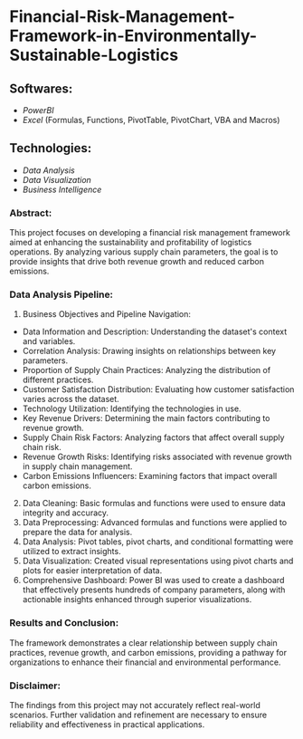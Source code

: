 # Financial-Risk-Management-Framework-in-Environmentally-Sustainable-Logistics

## Softwares: 
- *PowerBI*
- *Excel* (Formulas, Functions, PivotTable, PivotChart, VBA and Macros)

## Technologies: 
- *Data Analysis*
- *Data Visualization*
- *Business Intelligence*

### Abstract: 
This project focuses on developing a financial risk management framework aimed at enhancing the sustainability and profitability of logistics operations. By analyzing various supply chain parameters, the goal is to provide insights that drive both revenue growth and reduced carbon emissions.

### Data Analysis Pipeline:
1. Business Objectives and Pipeline Navigation:
- Data Information and Description: Understanding the dataset's context and variables.
- Correlation Analysis: Drawing insights on relationships between key parameters.
- Proportion of Supply Chain Practices: Analyzing the distribution of different practices.
- Customer Satisfaction Distribution: Evaluating how customer satisfaction varies across the dataset.
- Technology Utilization: Identifying the technologies in use.
- Key Revenue Drivers: Determining the main factors contributing to revenue growth.
- Supply Chain Risk Factors: Analyzing factors that affect overall supply chain risk.
- Revenue Growth Risks: Identifying risks associated with revenue growth in supply chain management.
- Carbon Emissions Influencers: Examining factors that impact overall carbon emissions.
2. Data Cleaning: Basic formulas and functions were used to ensure data integrity and accuracy.
3. Data Preprocessing: Advanced formulas and functions were applied to prepare the data for analysis.
4. Data Analysis: Pivot tables, pivot charts, and conditional formatting were utilized to extract insights.
5. Data Visualization: Created visual representations using pivot charts and plots for easier interpretation of data.
6. Comprehensive Dashboard: Power BI was used to create a dashboard that effectively presents hundreds of company parameters, along with actionable insights enhanced through superior visualizations.

### Results and Conclusion: 
The framework demonstrates a clear relationship between supply chain practices, revenue growth, and carbon emissions, providing a pathway for organizations to enhance their financial and environmental performance.

### Disclaimer: 
The findings from this project may not accurately reflect real-world scenarios. Further validation and refinement are necessary to ensure reliability and effectiveness in practical applications.
